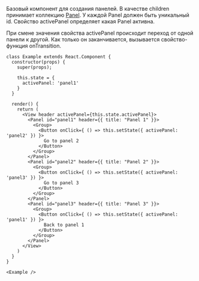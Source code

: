Базовый компонент для создания панелей. В качестве children принимает коллекцию [Panel](#panel). У каждой Panel должен быть уникальный id. Свойство activePanel определяет какая Panel активна.

При смене значения свойства activePanel происходит переход от одной панели к другой. Как только он заканчивается, вызывается свойство-функция onTransition.


```
class Example extends React.Component {
  constructor(props) {
    super(props);

    this.state = {
      activePanel: 'panel1'
    }
  }

  render() {
    return (
      <View header activePanel={this.state.activePanel}>
        <Panel id="panel1" header={{ title: "Panel 1" }}>
          <Group>
            <Button onClick={ () => this.setState({ activePanel: 'panel2' }) }>
              Go to panel 2
            </Button>
          </Group>  
        </Panel>
        <Panel id="panel2" header={{ title: "Panel 2" }}>
          <Group>
            <Button onClick={ () => this.setState({ activePanel: 'panel3' }) }>
              Go to panel 3
            </Button>
          </Group>  
        </Panel>
        <Panel id="panel3" header={{ title: "Panel 3" }}>
          <Group>
            <Button onClick={ () => this.setState({ activePanel: 'panel1' }) }>
              Back to panel 1
            </Button>
          </Group>  
        </Panel>
      </View>
    )
  }
}

<Example />
```
